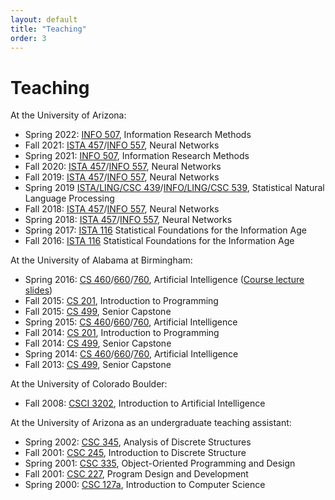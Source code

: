 ```yaml
---
layout: default
title: "Teaching"
order: 3
---
```


# Teaching #

At the University of Arizona:

* Spring 2022: [INFO 507](https://ischool.arizona.edu/course/info-507-information-research-methods), Information Research Methods
* Fall 2021: [ISTA 457](https://ischool.arizona.edu/course/ista-457-neural-networks)/[INFO 557](https://ischool.arizona.edu/course/info-557-neural-networks), Neural Networks
* Spring 2021: [INFO 507](https://ischool.arizona.edu/course/info-507-information-research-methods), Information Research Methods
* Fall 2020: [ISTA 457](https://ischool.arizona.edu/course/ista-457-neural-networks)/[INFO 557](https://ischool.arizona.edu/course/info-557-neural-networks), Neural Networks
* Fall 2019: [ISTA 457](https://ischool.arizona.edu/course/ista-457-neural-networks)/[INFO 557](https://ischool.arizona.edu/course/info-557-neural-networks), Neural Networks
* Spring 2019 [ISTA/LING/CSC 439](https://ischool.arizona.edu/course/ista-439-statistical-natural-language-processing-cross-listed-ling-439)/[INFO/LING/CSC 539](https://ischool.arizona.edu/course/info-539-statistical-natural-language-processing-cross-listed-ling-539), Statistical Natural Language Processing
* Fall 2018: [ISTA 457](https://ischool.arizona.edu/course/ista-457-neural-networks)/[INFO 557](https://ischool.arizona.edu/course/info-557-neural-networks), Neural Networks
* Spring 2018: [ISTA 457](https://ischool.arizona.edu/course/ista-457-neural-networks)/[INFO 557](https://ischool.arizona.edu/course/info-557-neural-networks), Neural Networks
* Spring 2017: [ISTA 116](https://ischool.arizona.edu/course/ista-116-statistical-foundations-information-age) Statistical Foundations for the Information Age
* Fall 2016: [ISTA 116](https://ischool.arizona.edu/course/ista-116-statistical-foundations-information-age) Statistical Foundations for the Information Age

At the University of Alabama at Birmingham:

* Spring 2016: [CS 460](http://catalog.uab.edu/search/?P=CS%20460)/[660](http://catalog.uab.edu/search/?P=CS%20660)/[760](http://catalog.uab.edu/search/?P=CS%20760), Artificial Intelligence ([Course lecture slides](https://github.com/bethard/artificial-intelligence-lectures))
* Fall 2015: [CS 201](http://catalog.uab.edu/previouscatalogs/2015-2016/coursedescriptions/cs/), Introduction to Programming
* Fall 2015: [CS 499](http://catalog.uab.edu/search/?P=CS%20499), Senior Capstone
* Spring 2015: [CS 460](http://catalog.uab.edu/search/?P=CS%20460)/[660](http://catalog.uab.edu/search/?P=CS%20660)/[760](http://catalog.uab.edu/search/?P=CS%20760), Artificial Intelligence
* Fall 2014: [CS 201](http://catalog.uab.edu/previouscatalogs/2015-2016/coursedescriptions/cs/), Introduction to Programming
* Fall 2014: [CS 499](http://catalog.uab.edu/search/?P=CS%20499), Senior Capstone
* Spring 2014: [CS 460](http://catalog.uab.edu/search/?P=CS%20460)/[660](http://catalog.uab.edu/search/?P=CS%20660)/[760](http://catalog.uab.edu/search/?P=CS%20760), Artificial Intelligence
* Fall 2013: [CS 499](http://catalog.uab.edu/search/?P=CS%20499), Senior Capstone

At the University of Colorado Boulder:

* Fall 2008: [CSCI 3202](https://experts.colorado.edu/display/coursename_CSCI-3202), Introduction to Artificial Intelligence

At the University of Arizona as an undergraduate teaching assistant:

* Spring 2002: [CSC 345](https://www2.cs.arizona.edu/courses/descriptions.html#CSC345), Analysis of Discrete Structures
* Fall 2001: [CSC 245](https://www2.cs.arizona.edu/courses/descriptions.html#CSC245), Introduction to Discrete Structure
* Spring 2001: [CSC 335](https://www2.cs.arizona.edu/courses/descriptions.html#CSC335), Object-Oriented Programming and Design
* Fall 2001: [CSC 227](https://www2.cs.arizona.edu/courses/descriptions.html#CSC227), Program Design and Development
* Spring 2000: [CSC 127a](https://www2.cs.arizona.edu/courses/descriptions.html#CSC127A), Introduction to Computer Science
